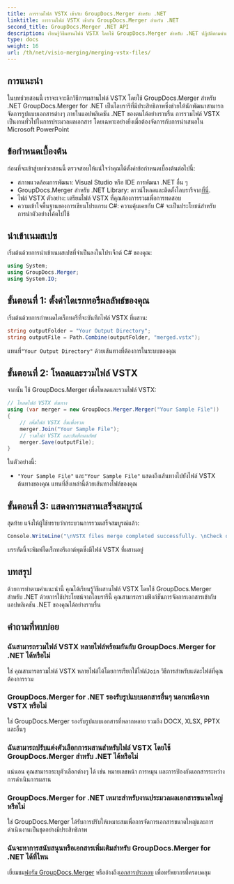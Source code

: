 ```yaml
---
title: การรวมไฟล์ VSTX เข้ากับ GroupDocs.Merger สำหรับ .NET
linktitle: การรวมไฟล์ VSTX เข้ากับ GroupDocs.Merger สำหรับ .NET
second_title: GroupDocs.Merger .NET API
description: เรียนรู้วิธีผสานไฟล์ VSTX โดยใช้ GroupDocs.Merger สำหรับ .NET ปฏิบัติตามคำแนะนำทีละขั้นตอนนี้เพื่อการจัดการเอกสารที่มีประสิทธิภาพใน C#
type: docs
weight: 16
url: /th/net/visio-merging/merging-vstx-files/
---
```

## การแนะนำ
ในบทช่วยสอนนี้ เราจะเจาะลึกวิธีการผสานไฟล์ VSTX โดยใช้ GroupDocs.Merger สำหรับ .NET GroupDocs.Merger for .NET เป็นไลบรารีที่มีประสิทธิภาพซึ่งช่วยให้นักพัฒนาสามารถจัดการรูปแบบเอกสารต่างๆ ภายในแอปพลิเคชัน .NET ของตนได้อย่างราบรื่น การรวมไฟล์ VSTX เป็นงานทั่วไปในการประมวลผลเอกสาร โดยเฉพาะอย่างยิ่งเมื่อต้องจัดการกับการนำเสนอใน Microsoft PowerPoint
## ข้อกำหนดเบื้องต้น
ก่อนที่จะเข้าสู่บทช่วยสอนนี้ ตรวจสอบให้แน่ใจว่าคุณได้ตั้งค่าข้อกำหนดเบื้องต้นต่อไปนี้:
- สภาพแวดล้อมการพัฒนา: Visual Studio หรือ IDE การพัฒนา .NET อื่น ๆ
-  GroupDocs.Merger สำหรับ .NET Library: ดาวน์โหลดและติดตั้งไลบรารีจาก[ที่นี่](https://releases.groupdocs.com/merger/net/).
- ไฟล์ VSTX ตัวอย่าง: เตรียมไฟล์ VSTX ที่คุณต้องการรวมเพื่อการทดสอบ
- ความเข้าใจพื้นฐานของการเขียนโปรแกรม C#: ความคุ้นเคยกับ C# จะเป็นประโยชน์สำหรับการนำตัวอย่างโค้ดไปใช้

## นำเข้าเนมสเปซ
เริ่มต้นด้วยการนำเข้าเนมสเปซที่จำเป็นลงในโปรเจ็กต์ C# ของคุณ:
```csharp
using System; 
using GroupDocs.Merger;
using System.IO;
```
## ขั้นตอนที่ 1: ตั้งค่าไดเรกทอรีผลลัพธ์ของคุณ
เริ่มต้นด้วยการกำหนดไดเร็กทอรีที่จะบันทึกไฟล์ VSTX ที่ผสาน:
```csharp
string outputFolder = "Your Output Directory";
string outputFile = Path.Combine(outputFolder, "merged.vstx");
```
 แทนที่`"Your Output Directory"` ด้วยเส้นทางที่ต้องการในระบบของคุณ
## ขั้นตอนที่ 2: โหลดและรวมไฟล์ VSTX
จากนั้น ใช้ GroupDocs.Merger เพื่อโหลดและรวมไฟล์ VSTX:
```csharp
// โหลดไฟล์ VSTX ต้นทาง
using (var merger = new GroupDocs.Merger.Merger("Your Sample File"))
{
    // เพิ่มไฟล์ VSTX อื่นเพื่อรวม
    merger.Join("Your Sample File");
    // รวมไฟล์ VSTX และบันทึกผลลัพธ์
    merger.Save(outputFile);
}
```
ในตัวอย่างนี้:
- `"Your Sample File"` และ`"Your Sample File"` แสดงถึงเส้นทางไปยังไฟล์ VSTX ต้นทางของคุณ แทนที่สิ่งเหล่านี้ด้วยเส้นทางไฟล์ของคุณ
## ขั้นตอนที่ 3: แสดงการผสานเสร็จสมบูรณ์
สุดท้าย แจ้งให้ผู้ใช้ทราบว่ากระบวนการรวมเสร็จสมบูรณ์แล้ว:
```csharp
Console.WriteLine("\nVSTX files merge completed successfully. \nCheck output in {0}", outputFolder);
```
บรรทัดนี้จะพิมพ์ไดเร็กทอรีเอาต์พุตซึ่งมีไฟล์ VSTX ที่ผสานอยู่

## บทสรุป
ด้วยการทำตามคำแนะนำนี้ คุณได้เรียนรู้วิธีผสานไฟล์ VSTX โดยใช้ GroupDocs.Merger สำหรับ .NET ด้วยการใช้ประโยชน์จากไลบรารีนี้ คุณสามารถรวมฟังก์ชันการจัดการเอกสารเข้ากับแอปพลิเคชัน .NET ของคุณได้อย่างราบรื่น

## คำถามที่พบบ่อย
### ฉันสามารถรวมไฟล์ VSTX หลายไฟล์พร้อมกันกับ GroupDocs.Merger for .NET ได้หรือไม่
 ใช่ คุณสามารถรวมไฟล์ VSTX หลายไฟล์ได้โดยการเรียกใช้ไฟล์`Join` วิธีการสำหรับแต่ละไฟล์ที่คุณต้องการรวม
### GroupDocs.Merger for .NET รองรับรูปแบบเอกสารอื่นๆ นอกเหนือจาก VSTX หรือไม่
ใช่ GroupDocs.Merger รองรับรูปแบบเอกสารที่หลากหลาย รวมถึง DOCX, XLSX, PPTX และอื่นๆ
### ฉันสามารถปรับแต่งตัวเลือกการผสานสำหรับไฟล์ VSTX โดยใช้ GroupDocs.Merger สำหรับ .NET ได้หรือไม่
แน่นอน คุณสามารถระบุตัวเลือกต่างๆ ได้ เช่น หมายเลขหน้า การหมุน และการป้องกันเอกสารระหว่างการดำเนินการผสาน
### GroupDocs.Merger for .NET เหมาะสำหรับงานประมวลผลเอกสารขนาดใหญ่หรือไม่
ใช่ GroupDocs.Merger ได้รับการปรับให้เหมาะสมเพื่อการจัดการเอกสารขนาดใหญ่และการดำเนินงานเป็นชุดอย่างมีประสิทธิภาพ
### ฉันจะหาการสนับสนุนหรือเอกสารเพิ่มเติมสำหรับ GroupDocs.Merger for .NET ได้ที่ไหน
 เยี่ยมชม[ฟอรัม GroupDocs.Merger](https://forum.groupdocs.com/c/merger/32) หรืออ้างถึง[เอกสารประกอบ](https://reference.groupdocs.com/merger/net/) เพื่อทรัพยากรที่ครอบคลุม